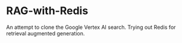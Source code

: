 # RAG-with-Redis
An attempt to clone the Google Vertex AI search. Trying out Redis for retrieval augmented generation.
